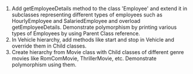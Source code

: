 1. Add getEmployeeDetails method to the class 'Employee' and extend it in subclasses representing different types of employees such as HourlyEmployee and SalariedEmployee and overload getEmployeeDetails. Demonstrate polymorphism by printing various types of Employees by using Parent Class reference.
2. In Vehicle hierarchy, add methods like start and stop in Vehicle and override them in Child classes.
3. Create hierarchy from Movie class with Child classes of different genre movies like RomComMovie, ThrillerMovie, etc. Demonstrate polymorphism using them.
